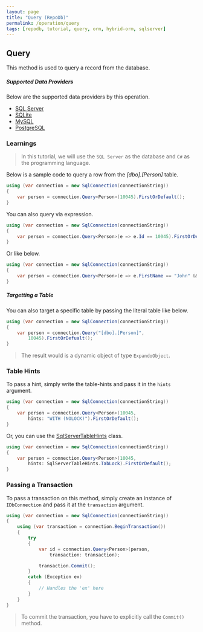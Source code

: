 ```yaml
---
layout: page
title: "Query (RepoDb)"
permalink: /operation/query
tags: [repodb, tutorial, query, orm, hybrid-orm, sqlserver]
---
```


## Query

This method is used to query a record from the database.

##### Supported Data Providers

Below are the supported data providers by this operation.

- [SQL Server](https://www.nuget.org/packages/RepoDb.SqlServer)
- [SQLite](https://www.nuget.org/packages/RepoDb.SqLite)
- [MySQL](https://www.nuget.org/packages/RepoDb.MySql)
- [PostgreSQL](https://www.nuget.org/packages/RepoDb.PostgreSql)

### Learnings

> In this tutorial, we will use the `SQL Server` as the database and `C#` as the programming language.

Below is a sample code to query a row from the *[dbo].[Person]* table.

```csharp
using (var connection = new SqlConnection(connectionString))
{
	var person = connection.Query<Person>(10045).FirstOrDefault();
}
```

You can also query via expression.

```csharp
using (var connection = new SqlConnection(connectionString))
{
	var person = connection.Query<Person>(e => e.Id == 10045).FirstOrDefault();
}
```

Or like below.

```csharp
using (var connection = new SqlConnection(connectionString))
{
	var person = connection.Query<Person>(e => e.FirstName == "John" && e.LastName == "Doe").FirstOrDefault();
}
```

##### Targetting a Table

You can also target a specific table by passing the literal table like below.

```csharp
using (var connection = new SqlConnection(connectionString))
{
	var person = connection.Query("[dbo].[Person]",
		10045).FirstOrDefualt();
}
```

> The result would is a dynamic object of type `ExpandoObject`.

### Table Hints

To pass a hint, simply write the table-hints and pass it in the `hints` argument.

```csharp
using (var connection = new SqlConnection(connectionString))
{
	var person = connection.Query<Person>(10045,
		hints: "WITH (NOLOCK)").FirstOrDefault();
}
```

Or, you can use the [SqlServerTableHints](/class/SqlServerTableHints) class.

```csharp
using (var connection = new SqlConnection(connectionString))
{
	var person = connection.Query<Person>(10045,
		hints: SqlServerTableHints.TabLock).FirstOrDefault();
}
```

### Passing a Transaction

To pass a transaction on this method, simply create an instance of `IDbConnection` and pass it at the `transaction` argument.

```csharp
using (var connection = new SqlConnection(connectionString))
{
	using (var transaction = connection.BeginTransaction())
	{
		try
		{
			var id = connection.Query<Person>(person,
				transaction: transaction);

			transaction.Commit();
		}
		catch (Exception ex)
		{
			// Handles the 'ex' here
		}
	}
}
```

> To commit the transaction, you have to explicitly call the `Commit()` method.


